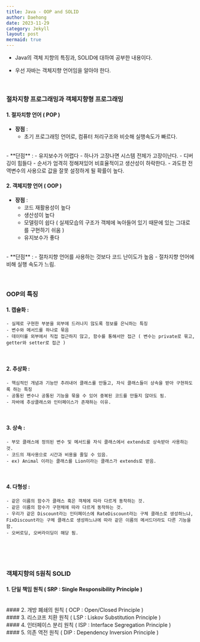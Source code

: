 ```yaml
---
title: Java - OOP and SOLID
author: Daehong
date: 2023-11-29
category: Jekyll
layout: post
mermaid: true
---
```


* Java의 객체 지향의 특징과, SOLID에 대하여 공부한 내용이다.

* 우선 자바는 객체지향 언어임을 알아야 한다.

<br>

### 절차지향 프로그래밍과 객체지향형 프로그래밍
#### 1. 절자치향 언어 ( POP )
   - **장점** : 
		- 초기 프로그래밍 언어로, 컴퓨터 처리구조와 비슷해 실행속도가 빠르다.
<br>
   - **단점** : 
		- 유지보수가 어렵다
        - 하나가 고장나면 시스템 전체가 고장이난다.
        - 디버깅이 힘들다
        - 순서가 엄격히 정해져있어 비효율적이고 생산성이 하락한다.
        - 과도한 전역변수의 사용으로 값을 잘못 설정하게 될 확률이 높다.
		  
#### 2. 객체지향 언어 ( OOP )
   - **장점** : 
		- 코드 재활용성이 높다
        - 생산성이 높다
        - 모델링이 쉽다 ( 실제모습의 구조가 객체에 녹아들어 있기 때문에 있는 그대로를 구현하기 쉬움 )
        - 유지보수가 좋다
<br>
   - **단점** : 
		- 절차지향 언어를 사용하는 것보다 코드 난이도가 높음
        - 절차지향 언어에 비해 실행 속도가 느림.	   
		
<br>
<br>
<br>

### OOP의 특징
#### 1. 캡슐화 : 
	- 실제로 구현한 부분을 외부에 드러나지 않도록 정보를 은닉하는 특징
	- 변수와 메서드를 하나로 묶음
	- 데이터를 외부에서 직접 접근하지 않고, 함수를 통해서만 접근 ( 변수는 private로 묶고, getter와 setter로 접근 )

<br>

#### 2. 추상화 : 
	- 핵심적인 개념과 기능만 추려내어 클래스를 만들고, 자식 클래스들이 상속을 받아 구현하도록 하는 특징
	- 공통된 변수나 공통된 기능을 묶을 수 있어 중복된 코드를 만들지 않아도 됨.
	- 자바에 추상클래스와 인터페이스가 존재하는 이유.
	
<br>	

#### 3. 상속 : 
	- 부모 클래스에 정의된 변수 및 메서드를 자식 클래스에서 extends로 상속받아 사용하는 것.
	- 코드의 재사용으로 시간과 비용을 줄일 수 있음.
	- ex) Animal 이라는 클래스를 Lion이라는 클래스가 extends로 받음.
	
<br>

#### 4. 다형성 :
    - 같은 이름의 함수가 클래스 혹은 객체에 따라 다르게 동작하는 것.
	- 같은 이름의 함수가 구현체에 따라 다르게 동작하는 것.
	- 우리가 같은 Discount라는 인터페이스에 RateDiscount라는 구체 클래스로 생성하느냐, FixDiscount라는 구체 클래스로 생성하느냐에 따라 같은 이름의 메서드더라도 다른 기능을 함.
	- 오버로딩, 오버라이딩이 해당 됨.
	
<br>
<br>
<br>

### 객체지향의 5원칙 SOLID
#### 1. 단일 책임 원칙 ( SRP : Single Responsibility Principle )

<br>
#### 2. 개방 폐쇄의 원칙 ( OCP : Open/Closed Principle )

<br>
#### 3. 리스코프 치환 원칙 ( LSP : Liskov Substitution Principle )

<br>
#### 4. 인터페이스 분리 원칙 ( ISP : Interface Segregation Principle )

<br>
#### 5. 의존 역전 원칙 ( DIP : Dependency Inversion Principle )
	


